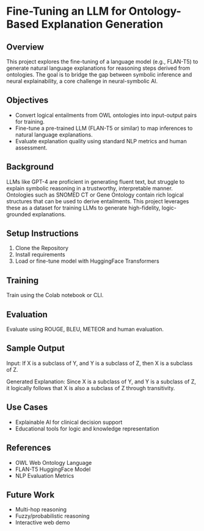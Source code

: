 # Fine-Tuning an LLM for Ontology-Based Explanation Generation

## Overview
This project explores the fine-tuning of a language model (e.g., FLAN-T5) to generate natural language explanations for reasoning steps derived from ontologies. The goal is to bridge the gap between symbolic inference and neural explainability, a core challenge in neural-symbolic AI.

## Objectives
- Convert logical entailments from OWL ontologies into input-output pairs for training.
- Fine-tune a pre-trained LLM (FLAN-T5 or similar) to map inferences to natural language explanations.
- Evaluate explanation quality using standard NLP metrics and human assessment.

## Background
LLMs like GPT-4 are proficient in generating fluent text, but struggle to explain symbolic reasoning in a trustworthy, interpretable manner. Ontologies such as SNOMED CT or Gene Ontology contain rich logical structures that can be used to derive entailments. This project leverages these as a dataset for training LLMs to generate high-fidelity, logic-grounded explanations.

## Setup Instructions
1. Clone the Repository
2. Install requirements
3. Load or fine-tune model with HuggingFace Transformers

## Training
Train using the Colab notebook or CLI.

## Evaluation
Evaluate using ROUGE, BLEU, METEOR and human evaluation.

## Sample Output
Input:
If X is a subclass of Y, and Y is a subclass of Z, then X is a subclass of Z.

Generated Explanation:
Since X is a subclass of Y, and Y is a subclass of Z, it logically follows that X is also a subclass of Z through transitivity.

## Use Cases
- Explainable AI for clinical decision support
- Educational tools for logic and knowledge representation

## References
- OWL Web Ontology Language
- FLAN-T5 HuggingFace Model
- NLP Evaluation Metrics

## Future Work
- Multi-hop reasoning
- Fuzzy/probabilistic reasoning
- Interactive web demo
